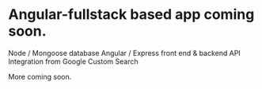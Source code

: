 Angular-fullstack based app coming soon.
==========

Node / Mongoose database
Angular / Express front end & backend
API Integration from Google Custom Search

More coming soon.
